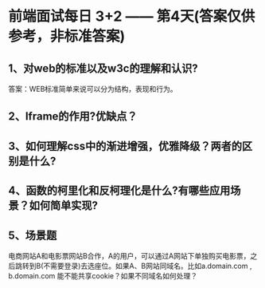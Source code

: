 # 前端面试每日 3+2 —— 第4天(答案仅供参考，非标准答案)
## 1、对web的标准以及w3c的理解和认识?
答案：WEB标准简单来说可以分为结构，表现和行为。
## 2、Iframe的作用?优缺点？

## 3、如何理解css中的渐进增强，优雅降级？两者的区别是什么?

## 4、函数的柯里化和反柯理化是什么?有哪些应用场景？如何简单实现?

## 5、场景题
电商网站A和电影票网站B合作，A的用户，可以通过A网站下单独购买电影票，之后跳转到B(不需要登录)去选座位。如果A、B网站同域名。比如a.domain.com , b.domain.com 能不能共享cookie？如果不同域名如何处理？
